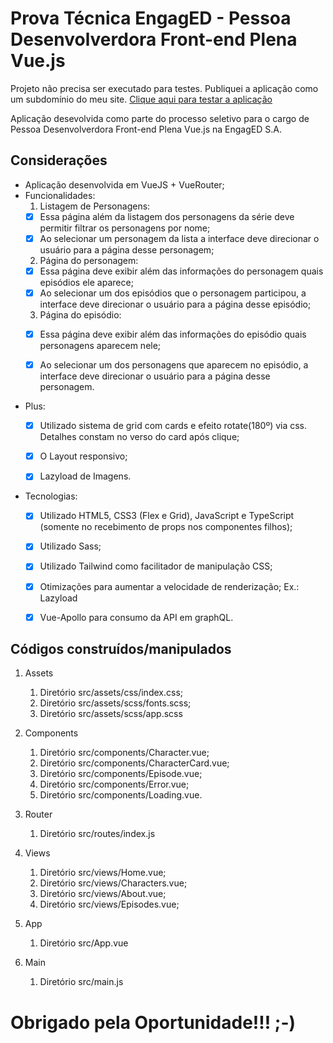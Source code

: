 # Prova Técnica EngagED - Pessoa Desenvolverdora Front-end Plena Vue.js


Projeto não precisa ser executado para testes. Publiquei a aplicação como um subdomínio do meu site. [Clique aqui para testar a aplicação](http://engagedchallenger.abnersouza.dev.br)

Aplicação desevolvida como parte do processo seletivo para o cargo de Pessoa Desenvolverdora Front-end Plena Vue.js na EngagED S.A.


## Considerações

* Aplicação desenvolvida em VueJS + VueRouter;
* Funcionalidades:
  1. Listagem de Personagens: 
   - [x] Essa página além da listagem dos personagens da série deve permitir filtrar os personagens por nome;
   - [x] Ao selecionar um personagem da lista a interface deve direcionar o usuário para a página desse personagem;
  
  2. Página do personagem:
   - [x] Essa página deve exibir além das informações do personagem quais episódios ele aparece;
   - [x] Ao selecionar um dos episódios que o personagem participou, a interface deve direcionar o usuário para a página desse episódio;
  
  3. Página do episódio:
   - [x] Essa página deve exibir além das informações do episódio quais personagens aparecem nele;
   - [x] Ao selecionar um dos personagens que aparecem no episódio, a interface deve direcionar o usuário para a página desse personagem.


* Plus:
   - [x] Utilizado sistema de grid com cards e efeito rotate(180º) via css. Detalhes constam no verso do card após clique;
   - [x] O Layout responsivo;
   - [x] Lazyload de Imagens.


* Tecnologias:
   - [x] Utilizado HTML5, CSS3 (Flex e Grid), JavaScript e TypeScript (somente no recebimento de props nos componentes filhos);
   - [x] Utilizado Sass;
   - [x] Utilizado Tailwind como facilitador de manipulação CSS;
   - [x] Otimizações para aumentar a velocidade de renderização; Ex.: Lazyload
   - [x] Vue-Apollo para consumo da API em graphQL.


## Códigos construídos/manipulados

1. Assets
   1. Diretório src/assets/css/index.css;
   2. Diretório src/assets/scss/fonts.scss;
   3. Diretório src/assets/scss/app.scss

2. Components
   1. Diretório src/components/Character.vue;
   2. Diretório src/components/CharacterCard.vue;
   3. Diretório src/components/Episode.vue;
   4. Diretório src/components/Error.vue;
   5. Diretório src/components/Loading.vue.
   
3. Router
   1. Diretório src/routes/index.js

4. Views
   1. Diretório src/views/Home.vue;
   2. Diretório src/views/Characters.vue;
   3. Diretório src/views/About.vue;
   4. Diretório src/views/Episodes.vue;

5. App
   1. Diretório src/App.vue

6. Main
   1. Diretório src/main.js


# Obrigado pela Oportunidade!!! ;-)
